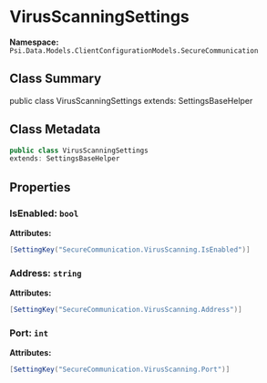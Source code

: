 # VirusScanningSettings

**Namespace:** `Psi.Data.Models.ClientConfigurationModels.SecureCommunication`

## Class Summary

public class VirusScanningSettings
extends: SettingsBaseHelper

## Class Metadata

```typescript
public class VirusScanningSettings
extends: SettingsBaseHelper
```

## Properties

### IsEnabled: `bool`



**Attributes:**
```csharp
[SettingKey("SecureCommunication.VirusScanning.IsEnabled")]
```

### Address: `string`



**Attributes:**
```csharp
[SettingKey("SecureCommunication.VirusScanning.Address")]
```

### Port: `int`



**Attributes:**
```csharp
[SettingKey("SecureCommunication.VirusScanning.Port")]
```
